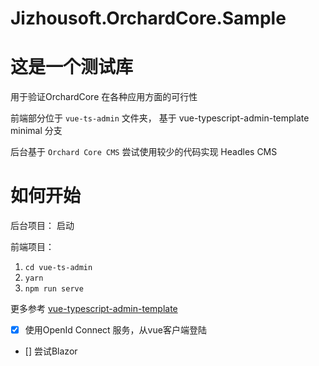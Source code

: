 # Jizhousoft.OrchardCore.Sample

# 这是一个测试库
用于验证OrchardCore 在各种应用方面的可行性

前端部分位于 `vue-ts-admin` 文件夹， 基于 vue-typescript-admin-template  minimal 分支

后台基于 `Orchard Core CMS` 尝试使用较少的代码实现 Headles CMS

# 如何开始

后台项目： 启动

前端项目：
1. `cd vue-ts-admin`
2. `yarn`
3. `npm run serve`

更多参考 [vue-typescript-admin-template](https://github.com/armour/vue-typescript-admin-template)

- [x] 使用OpenId Connect 服务，从vue客户端登陆
- [] 尝试Blazor
